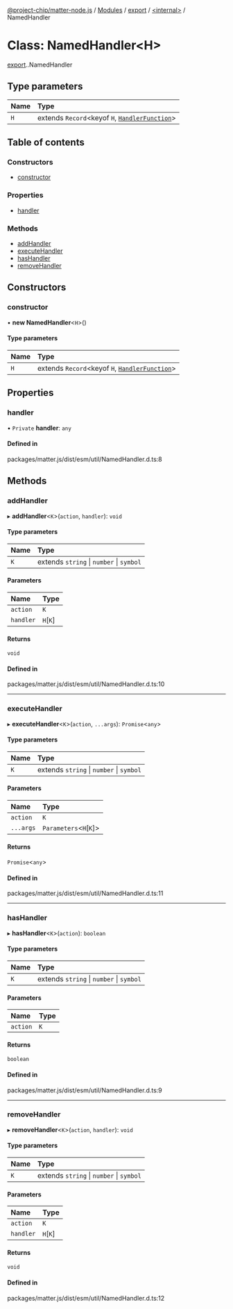 [@project-chip/matter-node.js](../README.md) / [Modules](../modules.md) / [export](../modules/export.md) / [<internal\>](../modules/export._internal_.md) / NamedHandler

# Class: NamedHandler<H\>

[export](../modules/export.md).[<internal>](../modules/export._internal_.md).NamedHandler

## Type parameters

| Name | Type |
| :------ | :------ |
| `H` | extends `Record`<keyof `H`, [`HandlerFunction`](../modules/export._internal_.md#handlerfunction)\> |

## Table of contents

### Constructors

- [constructor](export._internal_.NamedHandler.md#constructor)

### Properties

- [handler](export._internal_.NamedHandler.md#handler)

### Methods

- [addHandler](export._internal_.NamedHandler.md#addhandler)
- [executeHandler](export._internal_.NamedHandler.md#executehandler)
- [hasHandler](export._internal_.NamedHandler.md#hashandler)
- [removeHandler](export._internal_.NamedHandler.md#removehandler)

## Constructors

### constructor

• **new NamedHandler**<`H`\>()

#### Type parameters

| Name | Type |
| :------ | :------ |
| `H` | extends `Record`<keyof `H`, [`HandlerFunction`](../modules/export._internal_.md#handlerfunction)\> |

## Properties

### handler

• `Private` **handler**: `any`

#### Defined in

packages/matter.js/dist/esm/util/NamedHandler.d.ts:8

## Methods

### addHandler

▸ **addHandler**<`K`\>(`action`, `handler`): `void`

#### Type parameters

| Name | Type |
| :------ | :------ |
| `K` | extends `string` \| `number` \| `symbol` |

#### Parameters

| Name | Type |
| :------ | :------ |
| `action` | `K` |
| `handler` | `H`[`K`] |

#### Returns

`void`

#### Defined in

packages/matter.js/dist/esm/util/NamedHandler.d.ts:10

___

### executeHandler

▸ **executeHandler**<`K`\>(`action`, `...args`): `Promise`<`any`\>

#### Type parameters

| Name | Type |
| :------ | :------ |
| `K` | extends `string` \| `number` \| `symbol` |

#### Parameters

| Name | Type |
| :------ | :------ |
| `action` | `K` |
| `...args` | `Parameters`<`H`[`K`]\> |

#### Returns

`Promise`<`any`\>

#### Defined in

packages/matter.js/dist/esm/util/NamedHandler.d.ts:11

___

### hasHandler

▸ **hasHandler**<`K`\>(`action`): `boolean`

#### Type parameters

| Name | Type |
| :------ | :------ |
| `K` | extends `string` \| `number` \| `symbol` |

#### Parameters

| Name | Type |
| :------ | :------ |
| `action` | `K` |

#### Returns

`boolean`

#### Defined in

packages/matter.js/dist/esm/util/NamedHandler.d.ts:9

___

### removeHandler

▸ **removeHandler**<`K`\>(`action`, `handler`): `void`

#### Type parameters

| Name | Type |
| :------ | :------ |
| `K` | extends `string` \| `number` \| `symbol` |

#### Parameters

| Name | Type |
| :------ | :------ |
| `action` | `K` |
| `handler` | `H`[`K`] |

#### Returns

`void`

#### Defined in

packages/matter.js/dist/esm/util/NamedHandler.d.ts:12
